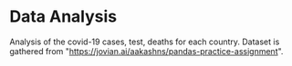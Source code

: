 # Data Analysis

Analysis of the covid-19 cases, test, deaths for each country.
Dataset is gathered from "https://jovian.ai/aakashns/pandas-practice-assignment".
